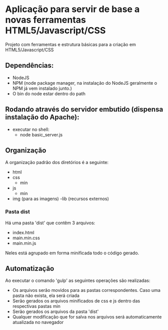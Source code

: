 # Aplicação para servir de base a novas ferramentas HTML5/Javascript/CSS

Projeto com ferramentas e estrutura básicas para a criação em HTML5/Javascript/CSS

## Dependências:
- NodeJS
- NPM (node package manager, na instalação do NodeJS geralmente o NPM já vem instalado junto.)
- O bin do node estar dentro do path

## Rodando através do servidor embutido (dispensa instalação do Apache):
- executar no shell:
    - node basic_server.js

## Organização

A organização padrão dos diretórios é a seguinte:

- html
- css
	- min
- js
	- min
- img (para as imagens)
-lib (recursos externos)

### Pasta dist

Há uma pasta 'dist' que contêm 3 arquivos:

- index.html
- main.min.css
- main.min.js

Neles está agrupado em forma minificada todo o código gerado.

## Automatização
Ao executar o comando 'gulp' as seguintes operações são realizadas:
	
* Os arquivos serão movidos para as pastas correspondentes. Caso uma pasta não exista, ela será criada
* Serão gerados os arquivos minificados de css e js dentro das respectivas pastas min
* Serão gerados os arquivos da pasta 'dist'
* Qualquer modificação que for salva nos arquivos será automaticamente atualizada no navegador

<!--
## Unindo e minificando os arquivos JS:
- gulp min 
-->

<!--
	- Detalhar o funcionamento
	- Organização de diretórios
		- Mais específica
	- Retirar gulp min
 -->